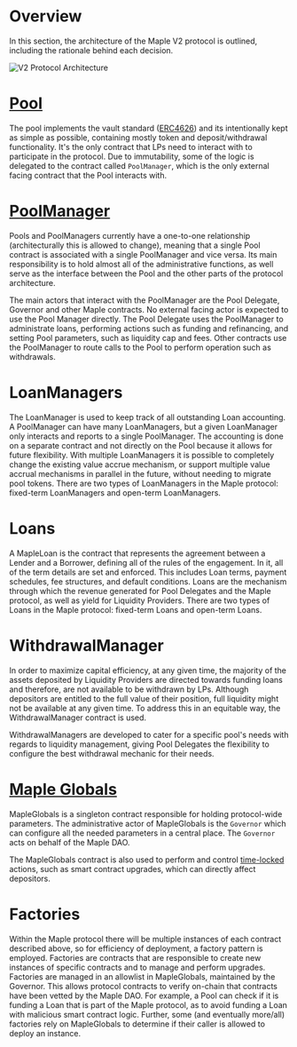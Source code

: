 # Overview

In this section, the architecture of the Maple V2 protocol is outlined, including the rationale behind each decision.

![V2 Protocol Architecture](https://github.com/maple-labs/maple-docs/assets/59924029/e6bada46-8224-4f53-9aa2-353996f09937)

# [Pool](../pools/pools.md)
The pool implements the vault standard ([ERC4626](https://erc4626.info/)) and its intentionally kept as simple as possible, containing mostly token and deposit/withdrawal functionality. It's the only contract that LPs need to interact with to participate in the protocol. Due to immutability, some of the logic is delegated to the contract called `PoolManager`, which is the only external facing contract that the Pool interacts with.

# [PoolManager](../pools/pool-manager.md)

Pools and PoolManagers currently have a one-to-one relationship (architecturally this is allowed to change), meaning that a single Pool contract is associated with a single PoolManager and vice versa. Its main responsibility is to hold almost all of the administrative functions, as well serve as the interface between the Pool and the other parts of the protocol architecture.

The main actors that interact with the PoolManager are the Pool Delegate, Governor and other Maple contracts. No external facing actor is expected to use the Pool Manager directly. The Pool Delegate uses the PoolManager to administrate loans, performing actions such as funding and refinancing, and setting Pool parameters, such as liquidity cap and fees. Other contracts use the PoolManager to route calls to the Pool to perform operation such as withdrawals.

# LoanManagers

The LoanManager is used to keep track of all outstanding Loan accounting. A PoolManager can have many LoanManagers, but a given LoanManager only interacts and reports to a single PoolManager. The accounting is done on a separate contract and not directly on the Pool because it allows for future flexibility. With multiple LoanManagers it is possible to completely change the existing value accrue mechanism, or support multiple value accrual mechanisms in parallel in the future, without needing to migrate pool tokens. There are two types of LoanManagers in the Maple protocol: fixed-term LoanManagers and open-term LoanManagers.

# Loans

A MapleLoan is the contract that represents the agreement between a Lender and a Borrower, defining all of the rules of the engagement. In it, all of the term details are set and enforced. This includes Loan terms, payment schedules, fee structures, and default conditions. Loans are the mechanism through which the revenue generated for Pool Delegates and the Maple protocol, as well as yield for Liquidity Providers. There are two types of Loans in the Maple protocol: fixed-term Loans and open-term Loans.

# WithdrawalManager

In order to maximize capital efficiency, at any given time, the majority of the assets deposited by Liquidity Providers are directed towards funding loans and therefore, are not available to be withdrawn by LPs. Although depositors are entitled to the full value of their position, full liquidity might not be available at any given time. To address this in an equitable way, the WithdrawalManager contract is used.

WithdrawalManagers are developed to cater for a specific pool's needs with regards to liquidity management, giving Pool Delegates the flexibility to configure the best withdrawal mechanic for their needs.

# [Maple Globals](../singletons/globals.md)

MapleGlobals is a singleton contract responsible for holding protocol-wide parameters. The administrative actor of MapleGlobals is the `Governor` which can configure all the needed parameters in a central place. The `Governor` acts on behalf of the Maple DAO.

The MapleGlobals contract is also used to perform and control [time-locked](../admin-functions/timelocks.md) actions, such as smart contract upgrades, which can directly affect depositors.

# Factories

Within the Maple protocol there will be multiple instances of each contract described above, so for efficiency of deployment, a factory pattern is employed. Factories are contracts that are responsible to create new instances of specific contracts and to manage and perform upgrades. Factories are managed in an allowlist in MapleGlobals, maintained by the Governor. This allows protocol contracts to verify on-chain that contracts have been vetted by the Maple DAO. For example, a Pool can check if it is funding a Loan that is part of the Maple protocol, as to avoid funding a Loan with malicious smart contract logic. Further, some (and eventually more/all) factories rely on MapleGlobals to determine if their caller is allowed to deploy an instance.
